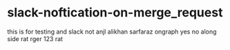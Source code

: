 # slack-noftication-on-merge_request
this is for testing and slack not anjl alikhan sarfaraz ongraph yes no along side rat rger 123 rat
 
